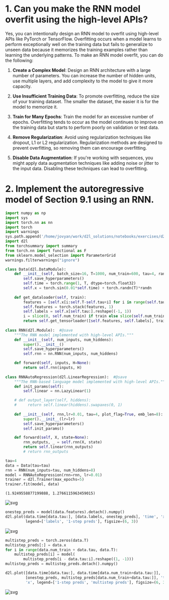# 1. Can you make the RNN model overfit using the high-level APIs?

Yes, you can intentionally design an RNN model to overfit using high-level APIs like PyTorch or TensorFlow. Overfitting occurs when a model learns to perform exceptionally well on the training data but fails to generalize to unseen data because it memorizes the training examples rather than learning the underlying patterns. To make an RNN model overfit, you can do the following:

1. **Create a Complex Model**: Design an RNN architecture with a large number of parameters. You can increase the number of hidden units, use multiple layers, and add complexity to the model to give it more capacity.

2. **Use Insufficient Training Data**: To promote overfitting, reduce the size of your training dataset. The smaller the dataset, the easier it is for the model to memorize it.

3. **Train for Many Epochs**: Train the model for an excessive number of epochs. Overfitting tends to occur as the model continues to improve on the training data but starts to perform poorly on validation or test data.

4. **Remove Regularization**: Avoid using regularization techniques like dropout, L1 or L2 regularization. Regularization methods are designed to prevent overfitting, so removing them can encourage overfitting.

5. **Disable Data Augmentation**: If you're working with sequences, you might apply data augmentation techniques like adding noise or jitter to the input data. Disabling these techniques can lead to overfitting.

# 2. Implement the autoregressive model of Section 9.1 using an RNN.


```python
import numpy as np
import sys
import torch.nn as nn
import torch
import warnings
sys.path.append('/home/jovyan/work/d2l_solutions/notebooks/exercises/d2l_utils/')
import d2l
from torchsummary import summary
from torch.nn import functional as F
from sklearn.model_selection import ParameterGrid
warnings.filterwarnings("ignore")

class Data(d2l.DataModule):
    def __init__(self, batch_size=16, T=1000, num_train=600, tau=4, randn=0.2):
        self.save_hyperparameters()
        self.time = torch.range(1, T, dtype=torch.float32)
        self.x = torch.sin(0.01*self.time) + torch.randn(T)*randn
        
    def get_dataloader(self, train):
        features = [self.x[i:self.T-self.tau+i] for i in range(self.tau)]
        self.features = torch.stack(features, 1)
        self.labels = self.x[self.tau:].reshape((-1, 1))
        i = slice(0, self.num_train) if train else slice(self.num_train, None)
        return self.get_tensorloader([self.features, self.labels], train, i)
    
class RNN(d2l.Module):  #@save
    """The RNN model implemented with high-level APIs."""
    def __init__(self, num_inputs, num_hiddens):
        super().__init__()
        self.save_hyperparameters()
        self.rnn = nn.RNN(num_inputs, num_hiddens)

    def forward(self, inputs, H=None):
        return self.rnn(inputs, H)
    
class RNNAutoRegression(d2l.LinearRegression):  #@save
    """The RNN-based language model implemented with high-level APIs."""
    def init_params(self):
        self.linear = nn.LazyLinear(1)

    # def output_layer(self, hiddens):
    #     return self.linear(hiddens).swapaxes(0, 1)
    
    def __init__(self, rnn,lr=0.01, tau=4, plot_flag=True, emb_len=8):
        super().__init__(lr=lr)
        self.save_hyperparameters()
        self.init_params()   

    def forward(self, X, state=None):
        rnn_outputs, _ = self.rnn(X, state)
        return self.linear(rnn_outputs)
        # return rnn_outputs
```


```python
tau=4
data = Data(tau=tau)
rnn = RNN(num_inputs=tau, num_hiddens=8)
model = RNNAutoRegression(rnn=rnn, lr=0.01)
trainer = d2l.Trainer(max_epochs=5)
trainer.fit(model, data)
```




    (1.9249558877199888, 1.2766115963459015)




    
![svg](9_6_4_Exercises_files/9_6_4_Exercises_4_1.svg)
    



```python
onestep_preds = model(data.features).detach().numpy()
d2l.plot(data.time[data.tau:], [data.labels, onestep_preds], 'time', 'x',
         legend=['labels', '1-step preds'], figsize=(6, 3))
```


    
![svg](9_6_4_Exercises_files/9_6_4_Exercises_5_0.svg)
    



```python
multistep_preds = torch.zeros(data.T)
multistep_preds[:] = data.x
for i in range(data.num_train + data.tau, data.T):
    multistep_preds[i] = model(
        multistep_preds[i - data.tau:i].reshape((1, -1)))
multistep_preds = multistep_preds.detach().numpy()

d2l.plot([data.time[data.tau:], data.time[data.num_train+data.tau:]],
         [onestep_preds, multistep_preds[data.num_train+data.tau:]], 'time',
         'x', legend=['1-step preds', 'multistep preds'], figsize=(6, 3))
```


    
![svg](9_6_4_Exercises_files/9_6_4_Exercises_6_0.svg)
    

